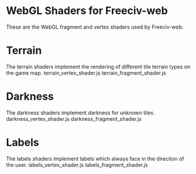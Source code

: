 WebGL Shaders for Freeciv-web 
=============================

These are the WebGL fragment and vertex shaders used by Freeciv-web:

Terrain
=======
The terrain shaders implement the rendering of different tile terrain types
on the game map.
terrain_vertex_shader.js
terrain_fragment_shader.js


Darkness
========
The darkness shaders implement darkness for unknown tiles.
darkness_vertex_shader.js
darkness_fragment_shader.js

Labels
======
The labels shaders implement labels which always face in the direction of the user.
labels_vertex_shader.js
labels_fragment_shader.js



